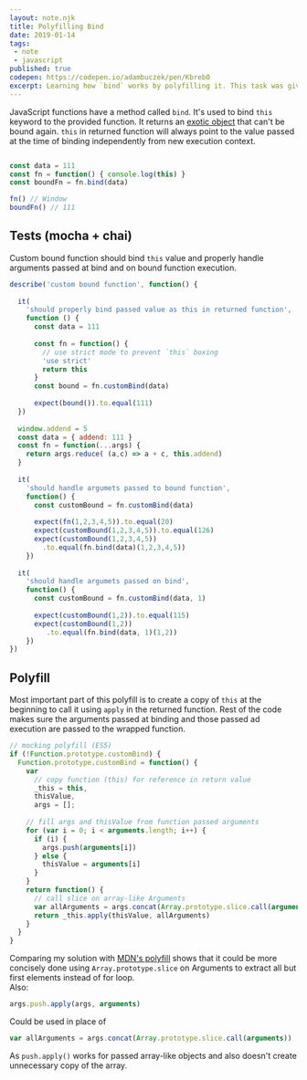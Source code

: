 ```yaml
---
layout: note.njk
title: Polyfilling Bind
date: 2019-01-14
tags: 
 - note
 - javascript
published: true
codepen: https://codepen.io/adambuczek/pen/KbrebO
excerpt: Learning how `bind` works by polyfilling it. This task was given to me during a job interview.
---
```

JavaScript functions have a method called `bind`. It's used to bind `this`
keyword to the provided function. It returns an [exotic object](http://www.ecma-international.org/ecma-262/6.0/#sec-exotic-object)
that can't be bound again. `this` in returned function will always point
to the value passed at the time of binding independently from new execution context.

```js

const data = 111
const fn = function() { console.log(this) }
const boundFn = fn.bind(data)

fn() // Window
boundFn() // 111
```

Tests (mocha + chai)
---

Custom bound function should bind `this` value and properly handle arguments
passed at bind and on bound function execution.

```js
describe('custom bound function', function() {
  
  it(
    'should properly bind passed value as this in returned function',
    function () {
      const data = 111
      
      const fn = function() {
        // use strict mode to prevent `this` boxing
        'use strict'
        return this
      }
      const bound = fn.customBind(data)
    
      expect(bound()).to.equal(111)
  })
  
  window.addend = 5
  const data = { addend: 111 }
  const fn = function(...args) {
    return args.reduce( (a,c) => a + c, this.addend)
  }
  
  it(
    'should handle argumets passed to bound function',
    function() {    
      const customBound = fn.customBind(data)
      
      expect(fn(1,2,3,4,5)).to.equal(20)
      expect(customBound(1,2,3,4,5)).to.equal(126)
      expect(customBound(1,2,3,4,5))
        .to.equal(fn.bind(data)(1,2,3,4,5))
    })
  
  it(
    'should handle argumets passed on bind',
    function() {
      const customBound = fn.customBind(data, 1)
      
      expect(customBound(1,2)).to.equal(115)
      expect(customBound(1,2))
         .to.equal(fn.bind(data, 1)(1,2))
    })
})
```

Polyfill
---

Most important part of this polyfill is to create a copy of `this` at the beginning to call
it using `apply` in the returned function. Rest of the code makes sure the arguments passed
at binding and those passed ad execution are passed to the wrapped function.


```js
// mocking polyfill (ES5)
if (!Function.prototype.customBind) {
  Function.prototype.customBind = function() {
    var 
      // copy function (this) for reference in return value
      _this = this,
      thisValue,
      args = [];
    
    // fill args and thisValue from function passed arguments
    for (var i = 0; i < arguments.length; i++) {
      if (i) {
        args.push(arguments[i])
      } else {
        thisValue = arguments[i]
      }
    }
    return function() {
      // call slice on array-like Arguments
      var allArguments = args.concat(Array.prototype.slice.call(arguments))
      return _this.apply(thisValue, allArguments)
    }
  }
}
```
Comparing my solution with [MDN's polyfill](https://developer.mozilla.org/en-US/docs/Web/JavaScript/Reference/Global_Objects/Function/bind#Polyfill)
shows that it could be more concisely done using `Array.prototype.slice` on Arguments
to extract all but first elements instead of for loop.  
Also:
```js
args.push.apply(args, arguments)
```
Could be used in place of 
```js
var allArguments = args.concat(Array.prototype.slice.call(arguments))
```
As `push.apply()` works for passed array-like objects and also doesn't create
unnecessary copy of the array.